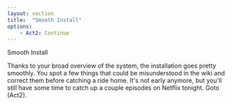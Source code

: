 ```yaml
---
layout: section
title:  "Smooth Install"
options:
    - Act2: Continue
---
```

Smooth Install

Thanks to your broad overview of the system, the installation goes pretty smoothly. You spot a few things that could be misunderstood in the wiki and correct them before catching a ride home. It's not early anymore, but you'll still have some time to catch up a couple episodes on Netflix tonight.
Goto (Act2).